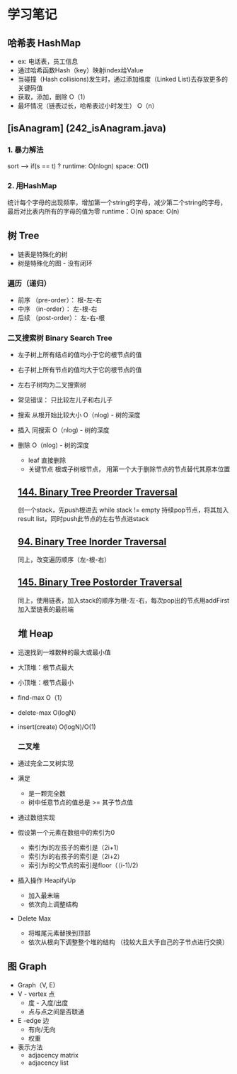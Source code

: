 # 学习笔记

## 哈希表 HashMap
 - ex: 电话表，员工信息
 - 通过哈希函数Hash（key）映射index给Value
 - 当碰撞（Hash collisions)发生时，通过添加维度（Linked List)去存放更多的关键码值
 - 获取，添加，删除 O（1）
 - 最坏情况（链表过长，哈希表过小时发生） O（n）

 ## [isAnagram] (242_isAnagram.java)
 ### 1. 暴力解法
 sort --> if(s == t) ? 
 runtime: O(nlogn)
 space: O(1)

 ### 2. 用HashMap
 统计每个字母的出现频率，增加第一个string的字母，减少第二个string的字母，最后对比表内所有的字母的值为零
 runtime：O(n)
 space: O(n)

 ## 树 Tree
 - 链表是特殊化的树 
 - 树是特殊化的图 - 没有闭环
 ### 遍历（递归）
 - 前序 （pre-order）： 根-左-右
 - 中序 （in-order）： 左-根-右
 - 后续 （post-order）： 左-右-根
 ### 二叉搜索树 Binary Search Tree
 - 左子树上所有结点的值均小于它的根节点的值
 - 右子树上所有节点的值均大于它的根节点的值
 - 左右子树均为二叉搜索树
 - 常见错误： 只比较左儿子和右儿子
 - 搜索 从根开始比较大小 O（nlog) - 树的深度
 - 插入 同搜索  O（nlog) - 树的深度
 - 删除 O（nlog) - 树的深度
   - leaf 直接删除
   - 关键节点 根或子树根节点， 用第一个大于删除节点的节点替代其原本位置

   ## [144. Binary Tree Preorder Traversal](144_preorder_traversal.java)
   创一个stack，先push根进去
   while stack != empty
   持续pop节点，将其加入result list，同时push此节点的左右节点进stack

   ## [94. Binary Tree Inorder Traversal](94_inorder_traversal.java)
   同上，改变遍历顺序（左-根-右）

   ## [145. Binary Tree Postorder Traversal](145_postorder_traversal.java)
   同上，使用链表，加入stack的顺序为根-左-右，每次pop出的节点用addFirst加入至链表的最前端

   ## 堆 Heap
 - 迅速找到一堆数种的最大或最小值
 - 大顶堆：根节点最大
 - 小顶堆：根节点最小
 - find-max O（1）
 - delete-max O(logN）
 - insert(create) O(logN)/O(1)
    ### 二叉堆
 - 通过完全二叉树实现
 - 满足
   - 是一颗完全数
   - 树中任意节点的值总是 >= 其子节点值
 - 通过数组实现
 - 假设第一个元素在数组中的索引为0
   - 索引为i的左孩子的索引是（2i+1）
   - 索引为i的右孩子的索引是（2i+2）
   - 索引为i的父节点的索引是floor（（i-1)/2)
 - 插入操作 HeapifyUp
   - 加入最末端
   - 依次向上调整结构
 - Delete Max
   - 将堆尾元素替换到顶部
   - 依次从根向下调整整个堆的结构 （找较大且大于自己的子节点进行交换）

## 图 Graph
 - Graph（V, E)
 - V - vertex 点
   - 度 - 入度/出度
   - 点与点之间是否联通
 - E -edge 边
   - 有向/无向
   - 权重
 - 表示方法
   - adjacency matrix
   - adjacency list

